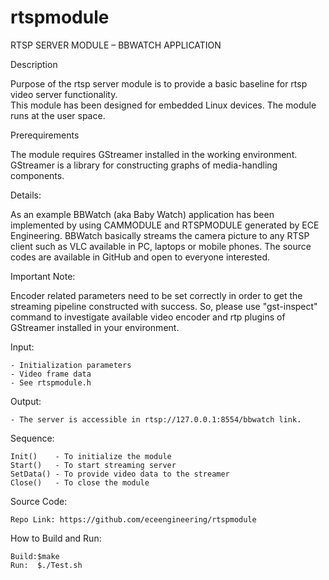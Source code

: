 rtspmodule
==========

RTSP SERVER MODULE – BBWATCH APPLICATION 

Description

Purpose of the rtsp server module is to provide a basic baseline for rtsp video server functionality.  
This module has been designed for embedded Linux devices. The module runs at the user space.

Prerequirements

The module requires GStreamer installed in the working environment. GStreamer is a library for constructing graphs of media-handling components. 

Details:

As an example BBWatch (aka Baby Watch) application has been implemented by using CAMMODULE and RTSPMODULE generated by ECE Engineering. BBWatch basically streams the camera picture to any RTSP client such as VLC available in PC, laptops or mobile phones. The source codes are available in GitHub and open to everyone interested.

  Important Note:
  
  Encoder related parameters need to be set correctly in order to get the streaming pipeline constructed with success. So, please use "gst-inspect" command to investigate available video encoder and rtp plugins of GStreamer installed in your environment.

  Input:
  
    - Initialization parameters
    - Video frame data
    - See rtspmodule.h

  Output:
  
    - The server is accessible in rtsp://127.0.0.1:8554/bbwatch link.

  Sequence:
  
    Init()    - To initialize the module 
    Start()   - To start streaming server
    SetData() - To provide video data to the streamer
    Close()   - To close the module	

  Source Code:
  
    Repo Link: https://github.com/eceengineering/rtspmodule

  How to Build and Run:
  
    Build:$make
    Run:  $./Test.sh
